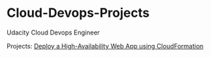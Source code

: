 # Cloud-Devops-Projects
Udacity Cloud Devops Engineer

Projects:
[Deploy a High-Availability Web App using CloudFormation](https://github.com/Edwinngera/Cloud-Devops-Projects/tree/main/highly_available_website)
